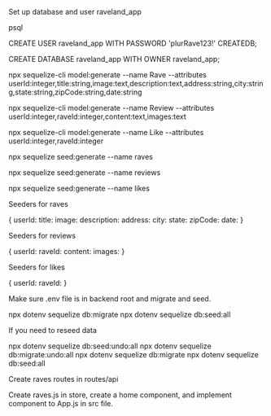 Set up database and user raveland_app

psql

CREATE USER raveland_app WITH PASSWORD 'plurRave123!' CREATEDB;

CREATE DATABASE raveland_app WITH OWNER raveland_app;

npx sequelize-cli model:generate --name Rave --attributes userId:integer,title:string,image:text,description:text,address:string,city:string,state:string,zipCode:string,date:string

npx sequelize-cli model:generate --name Review --attributes userId:integer,raveId:integer,content:text,images:text

npx sequelize-cli model:generate --name Like --attributes userId:integer,raveId:integer

npx sequelize seed:generate --name raves

npx sequelize seed:generate --name reviews

npx sequelize seed:generate --name likes

Seeders for raves

{
    userId:
    title:
    image:
    description:
    address:
    city:
    state:
    zipCode:
    date:
}

Seeders for reviews

{
    userId:
    raveId:
    content:
    images:
}

Seeders for likes

{
    userId:
    raveId:
}

Make sure .env file is in backend root and migrate and seed.

npx dotenv sequelize db:migrate
npx dotenv sequelize db:seed:all

If you need to reseed data

npx dotenv sequelize db:seed:undo:all
npx dotenv sequelize db:migrate:undo:all
npx dotenv sequelize db:migrate
npx dotenv sequelize db:seed:all

Create raves routes in routes/api

Create raves.js in store, create a home component, and implement component to App.js in src file.


